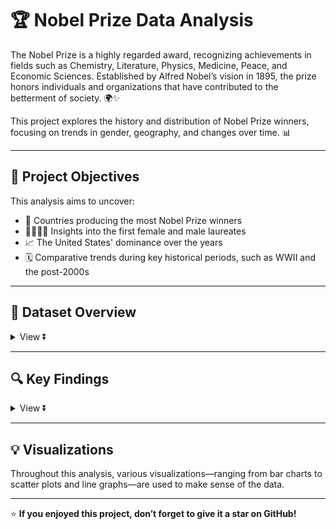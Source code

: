 # 🏆 Nobel Prize Data Analysis 

The Nobel Prize is a highly regarded award, recognizing achievements in fields such as Chemistry, Literature, Physics, Medicine, Peace, and Economic Sciences. Established by Alfred Nobel’s vision in 1895, the prize honors individuals and organizations that have contributed to the betterment of society. 🌍✨

This project explores the history and distribution of Nobel Prize winners, focusing on trends in gender, geography, and changes over time. 📊

---

## 🎯 Project Objectives
This analysis aims to uncover:

- 🏅 Countries producing the most Nobel Prize winners
- 🧑‍🔬👩‍🔬 Insights into the first female and male laureates
- 📈 The United States' dominance over the years
- 🗓️ Comparative trends during key historical periods, such as WWII and the post-2000s

---

## 🧩 Dataset Overview

<details>
  <summary>View ⏬</summary>

This dataset provides information about Nobel Prize recipients, covering various aspects of their awards and backgrounds. The key variables are as follows:

- **year**: The year when the Nobel Prize was awarded.
- **prize**: The specific field in which the Nobel Prize was granted.
- **motivation**: A brief summary of the achievements or contributions that led to the award.
- **prize_share**: Indicates if the prize was shared with other laureates.
- **laureate_id**: A unique identifier assigned to each laureate.
- **laureate_type**: Specifies whether the recipient is an individual or an organization.
- **full_name**: The full name of the laureate.
- **birth_date**: The birthdate of the laureate.
- **birth_city**: The city where the laureate was born.
- **birth_country**: The country of origin of the laureate.
- **sex**: The gender of the laureate.
- **organization_name**: The organization associated with the laureate at the time of the award.
- **organization_city**: The city where the affiliated organization is based.
- **organization_country**: The country where the affiliated organization is located.
- **death_date**: The date when the laureate passed away (if applicable).
- **death_city**: The city where the laureate died (if applicable).
- **death_country**: The country where the laureate died (if applicable).

**Note:** Due to a significant number of missing values in the `organization_country` column, countries were determined based on the birthplaces of laureates to ensure consistency in the analysis.

</details>

---

## 🔍 Key Findings

<details>
  <summary>View ⏬</summary>

- 🌍 **Countries with the most awards**: Between 1901 and 2016, the United States led the Nobel Prize count, followed by the United Kingdom, Germany, and France.
- 👩‍🔬 **Women laureates**: A total of 49 women won Nobel Prizes during this period, with Marie Curie becoming the first in 1903 for Physics.
- 🏆 **Age of recipients**: The average age of laureates was around 60, with many awardees in fields like Chemistry and Medicine reaching over 80 years old.
- 📊 **Distribution during WWII**: From 1938 to 1945, the majority of prizes were awarded in Medicine (33%), with the United States receiving the highest number of awards.
- 🧪 **U.S. dominance post-WWII**: Between 1947 and 1991, the U.S. consistently led in most categories, particularly in Medicine, except for Literature where the U.K. shared equal recognition.
- 🌟 **Noteworthy Young Recipient**: Malala Yousafzai received the Nobel Peace Prize in 2014 at the age of 17, making her one of the youngest awardees in the prize's history.

</details>

---

## 💡 Visualizations

Throughout this analysis, various visualizations—ranging from bar charts to scatter plots and line graphs—are used to make sense of the data.


---

⭐️ **If you enjoyed this project, don’t forget to give it a star on GitHub!**
